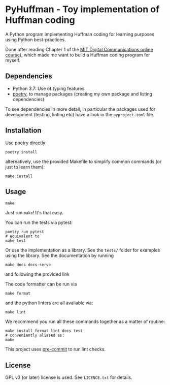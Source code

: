 # PyHuffman - Toy implementation of Huffman coding

A Python program implementing Huffman coding for learning purposes using Python best-practices.

Done after reading Chapter 1 of the [MIT Digital Communications online course](https://ocw.mit.edu/courses/electrical-engineering-and-computer-science/6-02-introduction-to-eecs-ii-digital-communication-systems-fall-2012/)), which made me want to build a Huffman coding program for myself.

## Dependencies
- Python 3.7: Use of typing features
- [poetry](https://python-poetry.org/), to manage packages (creating my own package and listing dependencies)

To see dependencies in more detail, in particular the packages used for development (testing, linting etc) have a look in the `pyproject.toml` file.

## Installation

Use poetry directly

	poetry install

alternatively, use the provided Makefile to simplify common commands (or just to learn them):

	make install

## Usage


	make

Just run `make`! It's that easy.

You can run the tests via pytest:

	poetry run pytest
	# equivalent to
	make test

Or use the implementation as a library. See the `tests/` folder
for examples using the library. See the documentation by running

	make docs docs-serve
and following the provided link

The code formatter can be run via

	make format

and the python linters are all available via:

	make lint

We recommend you run all these commands together as a matter of routine:

	make install format lint docs test
	# conveniently aliased as:
	make

This project uses [pre-commit](https://pre-commit.com) to run lint checks.

## License

GPL v3 (or later) license is used. See `LICENCE.txt` for details.
